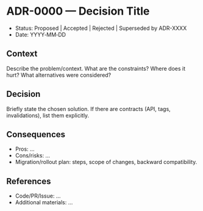 # ADR-0000 — Decision Title

- Status: Proposed | Accepted | Rejected | Superseded by ADR-XXXX
- Date: YYYY‑MM‑DD

## Context
Describe the problem/context. What are the constraints? Where does it hurt? What alternatives were considered?

## Decision
Briefly state the chosen solution. If there are contracts (API, tags, invalidations), list them explicitly.

## Consequences
- Pros: …
- Cons/risks: …
- Migration/rollout plan: steps, scope of changes, backward compatibility.

## References
- Code/PR/Issue: …
- Additional materials: …

